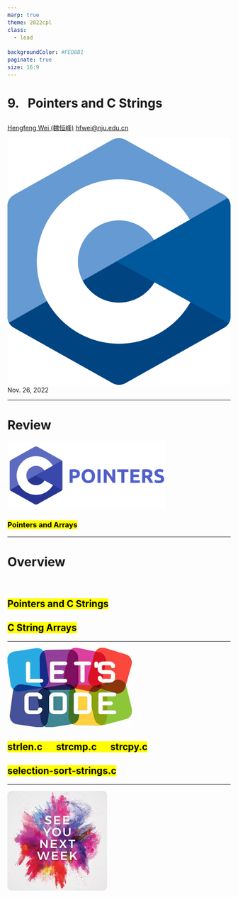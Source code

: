 ```yaml
---
marp: true
theme: 2022cpl
class:
  - lead

backgroundColor: #FED8B1
paginate: true
size: 16:9
---
```

# <p id = "small-caps">9. &nbsp; Pointers and C Strings</p>

[Hengfeng Wei (魏恒峰)](https://hengxin.github.io/)
hfwei@nju.edu.cn

![w:200](figs/C.png)
Nov. 26, 2022

---
# Review

![w:700](figs/C-Pointers.png)

### <mark>Pointers and Arrays</mark>

---
# Overview
<br>

## <mark>Pointers and C Strings</mark>
## <mark>C String Arrays</mark>

---
![w:600](figs/lets-code.jpeg)

## <mark>strlen.c &emsp; strcmp.c &emsp; strcpy.c</mark>
## <mark>selection-sort-strings.c</mark>

---
![bg w:600](figs/see-you.jpeg)